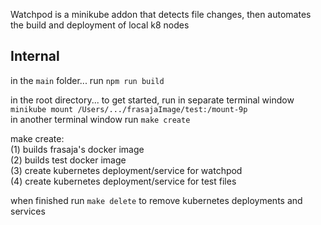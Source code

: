 Watchpod is a minikube addon that detects file changes, then automates the build and deployment of local k8 nodes

## Internal 

in the `main` folder...
  run `npm run build`

in the root directory...
  to get started, run in separate terminal window `minikube mount /Users/.../frasajaImage/test:/mount-9p`  
  in another terminal window run `make create`

make create:  
  (1) builds frasaja's docker image  
  (2) builds test docker image  
  (3) create kubernetes deployment/service for watchpod  
  (4) create kubernetes deployment/service for test files

when finished run `make delete` to remove kubernetes deployments and services
